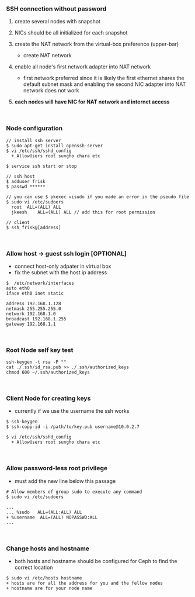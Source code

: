 ### SSH connection without password
1. create several nodes with snapshot
2. NICs should be all initialized for each snapshot
3. create the NAT network from the virtual-box preference (upper-bar)
    - create NAT network
4. enable all node's first network adapter into NAT network
    - first network preferred since it is likely the first ethernet shares the default subnet mask and enabling the second NIC adapter into  NAT network does not work

5. **each nodes will have NIC for NAT network and internet access**


<br>

### Node configuration

```
// install ssh server
$ sudo apt-get install openssh-server
$ vi /etc/ssh/sshd_config
  + AllowUsers root sungho chara etc

$ service ssh start or stop

// ssh host
$ adduser frisk
$ passwd ******

// you can use $ pkexec visudo if you made an error in the pseudo file
$ sudo vi /etc/sudoers
  root	ALL=(ALL) ALL
  jkeesh	ALL=(ALL) ALL // add this for root permission

// client
$ ssh frisk@[address]

```

<br>

### Allow host -> guest ssh login [OPTIONAL]
- connect host-only adpater in virtual box
- fix the subnet with the host ip address
```
$  /etc/network/interfaces
auto eth0
iface eth0 inet static

address 192.168.1.128
netmask 255.255.255.0
network 192.168.1.0
broadcast 192.168.1.255
gateway 192.168.1.1
```

<br>

### Root Node self key test
```
ssh-keygen -t rsa -P ""
cat ./.ssh/id_rsa.pub >> ./.ssh/authorized_keys
chmod 600 ~/.ssh/authorized_keys
```

<br>

### Client Node for creating keys
- currently if we use the username the ssh works
```
$ ssh-keygen
$ ssh-copy-id -i /path/to/key.pub username@10.0.2.7

$ vi /etc/ssh/sshd_config
  + AllowUsers root sungho chara etc
```

<br>

### Allow password-less root privilege
- must add the new line below this passage
```
# Allow members of group sudo to execute any command
$ sudo vi /etc/sudoers

...
... %sudo   ALL=(ALL:ALL) ALL
+ %username  ALL=(ALL) NOPASSWD:ALL
...

```

<br>

### Change hosts and hostname
- both hosts and hostname should be configured for Ceph to find the correct location
```
$ sudo vi /etc/hosts hostname
+ hosts are for all the address for you and the fellow nodes
+ hostname are for your node name
```
